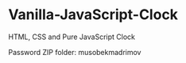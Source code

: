 # Vanilla-JavaScript-Clock
HTML, CSS and Pure JavaScript Clock


Password ZIP folder: musobekmadrimov
